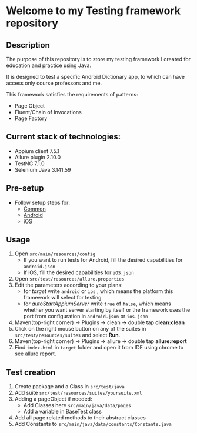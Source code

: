 # Welcome to my Testing framework repository

## Description

The purpose of this repository is to store my testing framework I created for education and practice using Java.

It is designed to test a specific Android Dictionary app, to which can have access only course professors and me.

This framework satisfies the requirements of patterns:

- Page Object
- Fluent/Chain of Invocations
- Page Factory

## Current stack of technologies:

- Appium client 7.5.1
- Allure plugin 2.10.0
- TestNG 7.1.0
- Selenium Java 3.141.59


## Pre-setup

- Follow setup steps for:
    - [Common](https://automationhacks.io/slides/2021/appium-conf/hello-appium-writing-your-first-tests/04-common-libraries/)
    - [Android](https://automationhacks.io/slides/2021/appium-conf/hello-appium-writing-your-first-tests/05-setup-for-android/)
    - [iOS](https://automationhacks.io/slides/2021/appium-conf/hello-appium-writing-your-first-tests/09-setup-for-ios/)

## Usage

1. Open `src/main/resources/config`
    - If you want to run tests for Android, fill the desired capabilities for `android.json`
    - If iOS,  fill the desired capabilities for `iOS.json`
2. Open `src/test/resources/allure.properties`
3. Edit the parameters according to your plans:
    - for _target_ write `android` or `ios` , which means the platform this framework will select for testing
    - for _autoStartAppiumServer_ write `true` of `false`, which means whether you want server starting by itself or the framework uses the port from configuration in `android.json` or `ios.json`
4. Maven(top-right corner) -> Plugins -> clean -> double tap **clean:clean**
5. Click on the right mouse button on any of the suites in `src/test/resources/suites` and select **Run**.
6. Maven(top-right corner) -> Plugins -> allure -> double tap **allure:report**
7. Find `index.html` in `target` folder and open it from IDE using chrome to see allure report.

## Test creation

1. Create package and a Class in `src/test/java`
2. Add suite `src/test/resources/suites/yoursuite.xml`
3. Adding a pageObject if needed:
    - Add Classes here `src/main/java/data/pages`
    - Add a variable in BaseTest class
4. Add all page related methods to their abstract classes
5. Add Constants to `src/main/java/data/constants/Constants.java`
